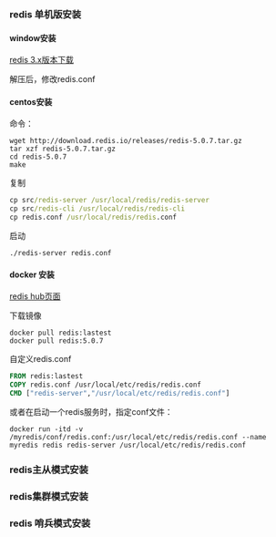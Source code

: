 ### redis 单机版安装

#### window安装

[redis 3.x版本下载](https://github.com/microsoftarchive/redis/releases/download/win-3.2.100/Redis-x64-3.2.100.zip)

解压后，修改redis.conf

#### centos安装

命令：
```
wget http://download.redis.io/releases/redis-5.0.7.tar.gz
tar xzf redis-5.0.7.tar.gz
cd redis-5.0.7
make
```
复制

```cmd
cp src/redis-server /usr/local/redis/redis-server
cp src/redis-cli /usr/local/redis/redis-cli
cp redis.conf /usr/local/redis/redis.conf
```

启动
```
./redis-server redis.conf
```

#### docker 安装

[redis hub页面](https://hub.docker.com/_/redis/)

下载镜像

```
docker pull redis:lastest
docker pull redis:5.0.7
```

自定义redis.conf

```dockerfile
FROM redis:lastest
COPY redis.conf /usr/local/etc/redis/redis.conf
CMD ["redis-server","/usr/local/etc/redis/redis.conf"]
```

或者在启动一个redis服务时，指定conf文件：

``docker run -itd -v /myredis/conf/redis.conf:/usr/local/etc/redis/redis.conf --name myredis redis redis-server /usr/local/etc/redis/redis.conf``


### redis主从模式安装


### redis集群模式安装


### redis 哨兵模式安装